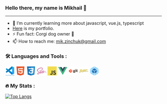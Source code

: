 ### Hello there, my name is Mikhail 👋
---
- 🌱 I’m currently learning more about javascript, vue.js, typescript
- <a href="https://mikzin.github.io/vue-portfolio/">Here</a> is my portfolio.
- ⚡ Fun fact: Corgi dog owner :dog:
- 📫 How to reach me: mik.zinchuk@gmail.com

### :hammer_and_wrench: Languages and Tools :

<div style="display:flex">
  <img src="https://github.com/devicons/devicon/blob/master/icons/vscode/vscode-original-wordmark.svg" title="VsCode" alt="VsCode" width="30" height="30"/>&nbsp;  <img src="https://github.com/devicons/devicon/blob/master/icons/html5/html5-original.svg" title="HTML5" alt="HTML5" width="30" height="30"/>&nbsp;  <img src="https://github.com/devicons/devicon/blob/master/icons/css3/css3-original.svg" title="CSS3" alt="CSS3" width="30" height="30"/>&nbsp;  <img src="https://github.com/devicons/devicon/blob/master/icons/sass/sass-original.svg" title="SASS" alt="SASS" width="30" height="30"/>&nbsp;  <img src="https://github.com/devicons/devicon/blob/master/icons/javascript/javascript-original.svg" title="JS" alt="JS" width="30" height="30"/>&nbsp;  <img src="https://github.com/devicons/devicon/blob/master/icons/vuejs/vuejs-original.svg" title="VUE" alt="VUE" width="30" height="30"/>&nbsp;  <img src="https://github.com/devicons/devicon/blob/master/icons/git/git-original-wordmark.svg" title="git" alt="git" width="30" height="30"/>&nbsp;  <img src="https://github.com/devicons/devicon/blob/master/icons/babel/babel-original.svg" title="babel" alt="babel" width="30" height="30"/>&nbsp;  <img src="https://github.com/devicons/devicon/blob/master/icons/webpack/webpack-original.svg" title="webpack" alt="webpack" width="30" height="30"/>&nbsp;
</div>

### :fire: My Stats :

[![Top Langs](https://github-readme-stats.vercel.app/api/top-langs/?username=Mikzin&layout=compact&theme=vision-friendly-dark)](https://github.com/anuraghazra/github-readme-stats)

<!--
**Mikzin/Mikzin** is a ✨ _special_ ✨ repository because its `README.md` (this file) appears on your GitHub profile.

Here are some ideas to get you started:

- 🔭 I’m currently working on ...
- 🌱 I’m currently learning ...
- 👯 I’m looking to collaborate on ...
- 🤔 I’m looking for help with ...
- 💬 Ask me about ...
- 📫 How to reach me: ...
- 😄 Pronouns: ...
- ⚡ Fun fact: ...
-->
